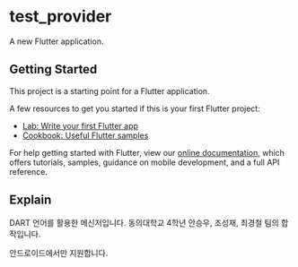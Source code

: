 # test_provider

A new Flutter application.

## Getting Started

This project is a starting point for a Flutter application.

A few resources to get you started if this is your first Flutter project:

- [Lab: Write your first Flutter app](https://flutter.dev/docs/get-started/codelab)
- [Cookbook: Useful Flutter samples](https://flutter.dev/docs/cookbook)

For help getting started with Flutter, view our
[online documentation](https://flutter.dev/docs), which offers tutorials,
samples, guidance on mobile development, and a full API reference.

## Explain

DART 언어를 활용한 메신저입니다.
동의대학교 4학년 안승우, 조성재, 최경철 팀의 합작입니다.

안드로이드에서만 지원합니다.
